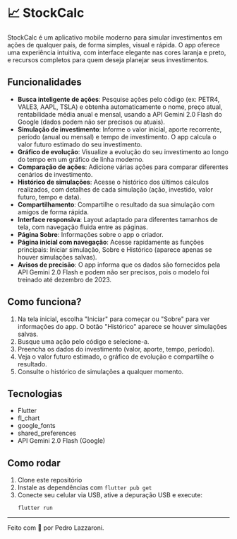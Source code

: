 # 📈 StockCalc

StockCalc é um aplicativo mobile moderno para simular investimentos em ações de qualquer país, de forma simples, visual e rápida. O app oferece uma experiência intuitiva, com interface elegante nas cores laranja e preto, e recursos completos para quem deseja planejar seus investimentos.

## Funcionalidades

- **Busca inteligente de ações**: Pesquise ações pelo código (ex: PETR4, VALE3, AAPL, TSLA) e obtenha automaticamente o nome, preço atual, rentabilidade média anual e mensal, usando a API Gemini 2.0 Flash do Google (dados podem não ser precisos ou atuais).
- **Simulação de investimento**: Informe o valor inicial, aporte recorrente, período (anual ou mensal) e tempo de investimento. O app calcula o valor futuro estimado do seu investimento.
- **Gráfico de evolução**: Visualize a evolução do seu investimento ao longo do tempo em um gráfico de linha moderno.
- **Comparação de ações**: Adicione várias ações para comparar diferentes cenários de investimento.
- **Histórico de simulações**: Acesse o histórico dos últimos cálculos realizados, com detalhes de cada simulação (ação, investido, valor futuro, tempo e data).
- **Compartilhamento**: Compartilhe o resultado da sua simulação com amigos de forma rápida.
- **Interface responsiva**: Layout adaptado para diferentes tamanhos de tela, com navegação fluida entre as páginas.
- **Página Sobre**: Informações sobre o app o criador.
- **Página inicial com navegação**: Acesse rapidamente as funções principais: Iniciar simulação, Sobre e Histórico (aparece apenas se houver simulações salvas).
- **Avisos de precisão**: O app informa que os dados são fornecidos pela API Gemini 2.0 Flash e podem não ser precisos, pois o modelo foi treinado até dezembro de 2023.

## Como funciona?
1. Na tela inicial, escolha "Iniciar" para começar ou "Sobre" para ver informações do app. O botão "Histórico" aparece se houver simulações salvas.
2. Busque uma ação pelo código e selecione-a.
3. Preencha os dados do investimento (valor, aporte, tempo, período).
4. Veja o valor futuro estimado, o gráfico de evolução e compartilhe o resultado.
5. Consulte o histórico de simulações a qualquer momento.

## Tecnologias
- Flutter
- fl_chart
- google_fonts
- shared_preferences
- API Gemini 2.0 Flash (Google)

## Como rodar
1. Clone este repositório
2. Instale as dependências com `flutter pub get`
3. Conecte seu celular via USB, ative a depuração USB e execute:
   ```
   flutter run
   ```

---

Feito com 💸 por Pedro Lazzaroni.
